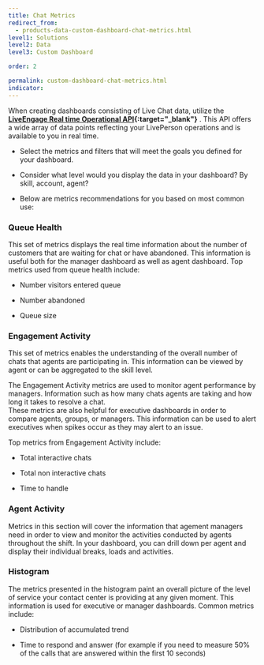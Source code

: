 ```yaml
---
title: Chat Metrics
redirect_from:
  - products-data-custom-dashboard-chat-metrics.html
level1: Solutions
level2: Data
level3: Custom Dashboard

order: 2

permalink: custom-dashboard-chat-metrics.html
indicator:
---
```


When creating dashboards consisting of Live Chat data, utilize the **[LiveEngage Real time Operational API](data-operational-realtime-overview.html){:target="_blank"}** . This API offers a wide array of data points reflecting your LivePerson operations and is available to you in real time.

* Select the metrics and filters that will meet the goals you defined for your dashboard.

* Consider what level would you display the data in your dashboard? By skill, account, agent?

* Below are metrics recommendations for you based on most common use:

### Queue Health

This set of metrics displays the real time information about the number of customers that are waiting for chat or have abandoned.  This information is useful both for the manager dashboard as well as agent dashboard.  Top metrics used from queue health include:

* Number visitors entered queue

* Number abandoned

* Queue size

### Engagement Activity

This set of metrics enables the understanding of the overall number of chats that agents are participating in.  This information can be viewed by agent or can be aggregated to the skill level.

The Engagement Activity metrics are used to monitor agent performance by managers. Information such as how many chats agents are taking and how long it takes to resolve a chat.  
These metrics are also helpful for executive dashboards in order to compare agents, groups, or managers.  This information can be used to alert executives when spikes occur as they may alert to an issue.

Top metrics from Engagement Activity include:

* Total interactive chats

* Total non interactive chats

* Time to handle

### Agent Activity

Metrics in this section will cover the information that agement managers need in order to view and monitor the activities conducted by agents throughout the shift.  In your dashboard, you can drill down per agent and display their individual breaks, loads and activities.

### Histogram

The metrics presented in the histogram paint an overall picture of the level of service your contact center is providing at any given moment.  This information is used for executive or manager dashboards.  Common metrics include: 

* Distribution of accumulated trend

* Time to respond and answer (for example if you need to measure 50% of the calls that are answered within the first 10 seconds)
